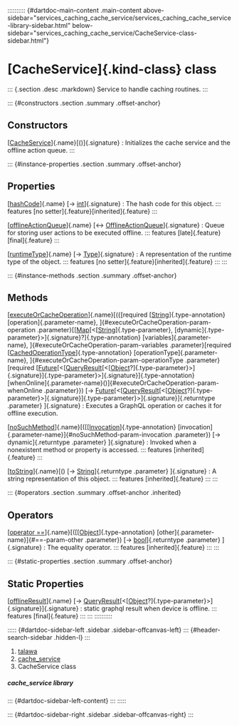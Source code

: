 :::::::::: {#dartdoc-main-content .main-content above-sidebar="services_caching_cache_service/services_caching_cache_service-library-sidebar.html" below-sidebar="services_caching_cache_service/CacheService-class-sidebar.html"}
<div>

# [CacheService]{.kind-class} class

</div>

::: {.section .desc .markdown}
Service to handle caching routines.
:::

::: {#constructors .section .summary .offset-anchor}
## Constructors

[[CacheService](../services_caching_cache_service/CacheService/CacheService.html)]{.name}[()]{.signature}
:   Initializes the cache service and the offline action queue.
:::

::: {#instance-properties .section .summary .offset-anchor}
## Properties

[[hashCode](https://api.flutter.dev/flutter/dart-core/Object/hashCode.html)]{.name} [→ [int](https://api.flutter.dev/flutter/dart-core/int-class.html)]{.signature}
:   The hash code for this object.
    ::: features
    [no setter]{.feature}[inherited]{.feature}
    :::

[[offlineActionQueue](../services_caching_cache_service/CacheService/offlineActionQueue.html)]{.name} [↔ [OfflineActionQueue](../services_caching_offline_action_queue/OfflineActionQueue-class.html)]{.signature}
:   Queue for storing user actions to be executed offline.
    ::: features
    [late]{.feature}[final]{.feature}
    :::

[[runtimeType](https://api.flutter.dev/flutter/dart-core/Object/runtimeType.html)]{.name} [→ [Type](https://api.flutter.dev/flutter/dart-core/Type-class.html)]{.signature}
:   A representation of the runtime type of the object.
    ::: features
    [no setter]{.feature}[inherited]{.feature}
    :::
:::

::: {#instance-methods .section .summary .offset-anchor}
## Methods

[[executeOrCacheOperation](../services_caching_cache_service/CacheService/executeOrCacheOperation.html)]{.name}[({[required [[String](https://api.flutter.dev/flutter/dart-core/String-class.html)]{.type-annotation} [operation]{.parameter-name}, ]{#executeOrCacheOperation-param-operation .parameter}[[[Map](https://api.flutter.dev/flutter/dart-core/Map-class.html)[\<[[String](https://api.flutter.dev/flutter/dart-core/String-class.html)]{.type-parameter}, [dynamic]{.type-parameter}\>]{.signature}?]{.type-annotation} [variables]{.parameter-name}, ]{#executeOrCacheOperation-param-variables .parameter}[required [[CachedOperationType](../enums_enums/CachedOperationType.html)]{.type-annotation} [operationType]{.parameter-name}, ]{#executeOrCacheOperation-param-operationType .parameter}[required [[Future](https://api.flutter.dev/flutter/dart-core/Future-class.html)[\<[[QueryResult](https://pub.dev/documentation/graphql/5.2.0-beta.9/graphql/QueryResult-class.html)[\<[[Object](https://api.flutter.dev/flutter/dart-core/Object-class.html)?]{.type-parameter}\>]{.signature}]{.type-parameter}\>]{.signature}]{.type-annotation} [whenOnline]{.parameter-name}()]{#executeOrCacheOperation-param-whenOnline .parameter}}) [→ [Future](https://api.flutter.dev/flutter/dart-core/Future-class.html)[\<[[QueryResult](https://pub.dev/documentation/graphql/5.2.0-beta.9/graphql/QueryResult-class.html)[\<[[Object](https://api.flutter.dev/flutter/dart-core/Object-class.html)?]{.type-parameter}\>]{.signature}]{.type-parameter}\>]{.signature}]{.returntype .parameter} ]{.signature}
:   Executes a GraphQL operation or caches it for offline execution.

[[noSuchMethod](https://api.flutter.dev/flutter/dart-core/Object/noSuchMethod.html)]{.name}[([[[Invocation](https://api.flutter.dev/flutter/dart-core/Invocation-class.html)]{.type-annotation} [invocation]{.parameter-name}]{#noSuchMethod-param-invocation .parameter}) [→ dynamic]{.returntype .parameter} ]{.signature}
:   Invoked when a nonexistent method or property is accessed.
    ::: features
    [inherited]{.feature}
    :::

[[toString](https://api.flutter.dev/flutter/dart-core/Object/toString.html)]{.name}[() [→ [String](https://api.flutter.dev/flutter/dart-core/String-class.html)]{.returntype .parameter} ]{.signature}
:   A string representation of this object.
    ::: features
    [inherited]{.feature}
    :::
:::

::: {#operators .section .summary .offset-anchor .inherited}
## Operators

[[operator ==](https://api.flutter.dev/flutter/dart-core/Object/operator_equals.html)]{.name}[([[[Object](https://api.flutter.dev/flutter/dart-core/Object-class.html)]{.type-annotation} [other]{.parameter-name}]{#==-param-other .parameter}) [→ [bool](https://api.flutter.dev/flutter/dart-core/bool-class.html)]{.returntype .parameter} ]{.signature}
:   The equality operator.
    ::: features
    [inherited]{.feature}
    :::
:::

::: {#static-properties .section .summary .offset-anchor}
## Static Properties

[[offlineResult](../services_caching_cache_service/CacheService/offlineResult.html)]{.name} [→ [QueryResult](https://pub.dev/documentation/graphql/5.2.0-beta.9/graphql/QueryResult-class.html)[\<[[Object](https://api.flutter.dev/flutter/dart-core/Object-class.html)?]{.type-parameter}\>]{.signature}]{.signature}
:   static graphql result when device is offline.
    ::: features
    [final]{.feature}
    :::
:::
::::::::::

::::: {#dartdoc-sidebar-left .sidebar .sidebar-offcanvas-left}
::: {#header-search-sidebar .hidden-l}
:::

1.  [talawa](../index.html)
2.  [cache_service](../services_caching_cache_service/)
3.  CacheService class

##### cache_service library

::: {#dartdoc-sidebar-left-content}
:::
:::::

::: {#dartdoc-sidebar-right .sidebar .sidebar-offcanvas-right}
:::
